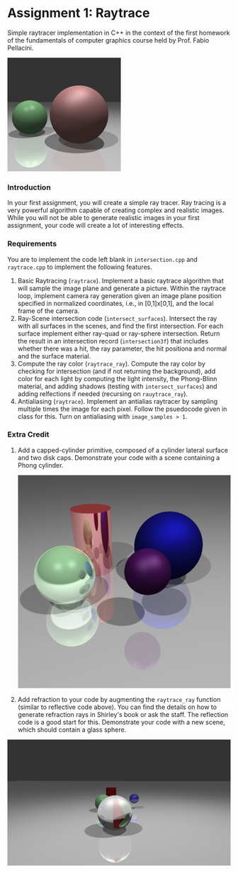 # Assignment 1: Raytrace

Simple raytracer implementation in C++ in the context of the first homework of the fundamentals of computer graphics course held by Prof. Fabio Pellacini.

<img src="out/06_aa.png" style="zoom:50%;" />

### Introduction

In your first assignment, you will create a simple ray tracer. Ray tracing is a very powerful algorithm capable of creating complex and realistic images. While you will not be able to generate realistic images in your first assignment, your code will create a lot of interesting effects.

### Requirements

You are to implement the code left blank in `intersection.cpp` and `raytrace.cpp` to implement the following features.

1. Basic Raytracing (`raytrace`). Implement a basic raytrace algorithm that will sample the image plane and generate a picture. Within the raytrace loop, implement camera ray generation given an image plane position specified in normalized coordinates, i.e., in [0,1]x[0,1], and the local frame of the camera.
2. Ray-Scene intersection code (`intersect_surfaces`). Intersect the ray with all surfaces in the scenes, and find the first intersection. For each surface implement either ray-quad or ray-sphere intersection. Return the result in an intersection record (`intersection3f`) that includes whether there was a hit, the ray parameter, the hit positiona and normal and the surface material.
3. Compute the ray color (`raytrace_ray`). Compute the ray color by checking for intersection (and if not returning the background), add color for each light by computing the light intensity, the Phong-Blinn material, and adding shadows (testing with `intersect_surfaces`) and adding relfections if needed (recursing on `rauytrace_ray`).
4. Antialiasing (`raytrace`). Implement an antialias raytracer by sampling multiple times the image for each pixel. Follow the psuedocode given in class for this. Turn on antialiasing with `image_samples > 1`.

### Extra Credit

1. Add a capped-cylinder primitive, composed of a cylinder lateral surface and two disk caps. Demonstrate your code with a scene containing a Phong cylinder.

   <img src="out/08_refr.png" style="zoom:100%;" />

2. Add refraction to your code by augmenting the `raytrace_ray` function (similar to reflective code above). You can find the details on how to generate refraction rays in Shirley's book or ask the staff. The reflection code is a good start for this. Demonstrate your code with a new scene, which should contain a glass sphere.

![](out/10_refr.png)
